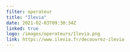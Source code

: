 ```yaml
---
filter: operateur
title: "Ilevia"
date: 2021-02-03T09:30:34Z
linked: true
logo: /images/operateurs/Ilevia.png
link: https://www.ilevia.fr/decouvrez-ilevia
---
```

